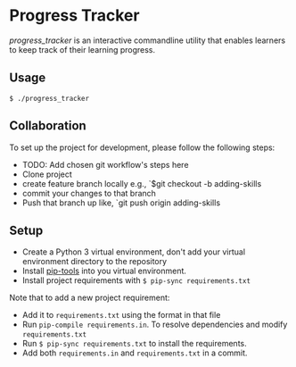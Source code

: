 # Progress Tracker
<i>progress_tracker</i> is an interactive commandline utility that
enables learners to keep track of their learning progress.

## Usage
    $ ./progress_tracker

## Collaboration
To set up the project for development, please follow the following
steps:

- TODO: Add chosen git workflow's steps here
- Clone project
- create feature branch locally e.g., `$git checkout -b adding-skills
- commit your changes to that branch
- Push that branch up like, `git push origin adding-skills

## Setup
- Create a Python 3 virtual environment, don't add your virtual
  environment directory to the repository
- Install [pip-tools](https://github.com/jazzband/pip-tools)
  into you virtual environment.
- Install project requirements with `$ pip-sync requirements.txt`

Note that to add a new project requirement:
- Add it to `requirements.txt` using the format in that file
- Run `pip-compile requirements.in`. To resolve dependencies and modify
  `requirements.txt`
- Run `$ pip-sync requirements.txt` to install the requirements.
- Add both `requirements.in` and `requirements.txt` in a commit.
